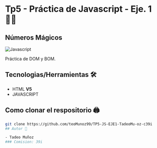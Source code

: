# Tp5 - Práctica de Javascript - Eje. 1 👨‍💻
## Números Mágicos

![Javascript](https://upload.wikimedia.org/wikipedia/commons/thumb/9/99/Unofficial_JavaScript_logo_2.svg/1200px-Unofficial_JavaScript_logo_2.svg.png)

Práctica de DOM y BOM.

## Tecnologias/Herramientas 🛠

- HTML **V5**
- JAVASCRIPT

## Como clonar el respositorio 🖨

```bash
git clone https://github.com/teoMunoz99/TP5-JS-EJE1-TadeoMu-oz-c39i
## Autor 👦

- Tadeo Muñoz
### Comision: 39i